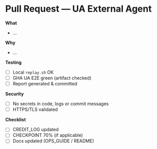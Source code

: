 
# Pull Request — UA External Agent

**What**
- …

**Why**
- …

**Testing**
- [ ] Local `replay.sh` OK
- [ ] GHA UA E2E green (artifact checked)
- [ ] Report generated & committed

**Security**
- [ ] No secrets in code, logs or commit messages
- [ ] HTTPS/TLS validated

**Checklist**
- [ ] CREDIT_LOG updated
- [ ] CHECKPOINT 70% (if applicable)
- [ ] Docs updated (OPS_GUIDE / README)
